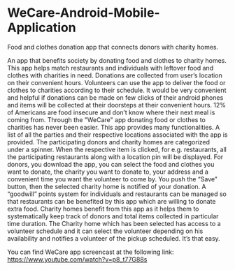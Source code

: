 # WeCare-Android-Mobile-Application
Food and clothes donation app that connects donors with charity homes.

An app that benefits society by donating food and clothes to charity homes. This app helps match restaurants and individuals with leftover food and clothes with charities in need. Donations are collected from user’s location on their convenient hours. Volunteers can use the app to deliver the food or clothes to charities according to their schedule.
It would be very convenient and helpful if donations can be made on few clicks of their android phones and items will be collected at their doorsteps at their convenient hours. 12% of Americans are food insecure and don’t know where their next meal is coming from. Through the "WeCare" app donating food or clothes to charities has never been easier.
This app provides many functionalities. A list of all the parties and their respective locations associated with the app is provided. The participating donors and charity homes are categorized under a spinner. When the respective item is clicked, for e.g. restaurants, all the participating restaurants along with a location pin will be displayed.
For donors, you download the app, you can select the food and clothes you want to donate, the charity you want to donate to, your address and a convenient time you want the volunteer to come by. You push the “Save” button, then the selected charity home is notified of your donation. A “goodwill” points system for individuals and restaurants can be managed so that restaurants can be benefited by this app which are willing to donate extra food.
Charity homes benefit from this app as it helps them to systematically keep track of donors and total items collected in particular time duration. The Charity home which has been selected has access to a volunteer schedule and it can select the volunteer depending on his availability and notifies a volunteer of the pickup scheduled. It’s that easy.

You can find WeCare app screencast at the following link:
https://www.youtube.com/watch?v=p8_­t77G88s
